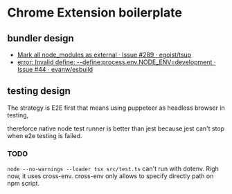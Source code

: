 # Chrome Extension boilerplate

## bundler design

- [Mark all node_modules as external · Issue #289 · egoist/tsup](https://github.com/egoist/tsup/issues/289#issuecomment-1382492040)
- [error: Invalid define: --define:process.env.NODE_ENV=development · Issue #44 · evanw/esbuild](https://github.com/evanw/esbuild/issues/44#issuecomment-606719394)

## testing design

The strategy is E2E first that means using puppeteer as headless browser in testing,

thereforce native node test runner is better than jest because jest can't stop when e2e testing is failed.

### TODO

`node --no-warnings --loader tsx src/test.ts` can't run with dotenv. Righ now, it uses cross-env. cross-env only allows to specify directly path on npm script.
